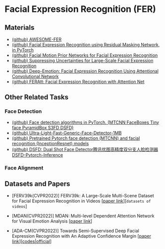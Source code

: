# Facial Expression Recognition (FER)

## Materials

* [(github) AWESOME-FER](https://github.com/EvelynFan/AWESOME-FER)
* [(github) Facial Expression Recognition using Residual Masking Network, in PyTorch](https://github.com/phamquiluan/ResidualMaskingNetwork)
* [(github) Facial Motion Prior Networks for Facial Expression Recognition](https://github.com/donydchen/FMPN-FER)
* [(github) Suppressing Uncertainties for Large-Scale Facial Expression Recognition](https://github.com/RainbowRui/Landmark-Driven-Facial-Expression-Recognition)
* [(github) Deep-Emotion: Facial Expression Recognition Using Attentional Convolutional Network](https://github.com/omarsayed7/Deep-Emotion)
* [(github) FERAtt: Facial Expression Recognition with Attention Net](https://github.com/pedrodiamel/ferattention)


## Other Related Tasks

### Face Detection

* [(github) Face detection algorithms in PyTorch. (MTCNN FaceBoxes Tiny face PyramidBox S3FD DSFD)](https://github.com/cs-giung/face-detection-pytorch)
* [(github) Ultra-Light-Fast-Generic-Face-Detector-1MB](https://github.com/Linzaer/Ultra-Light-Fast-Generic-Face-Detector-1MB)
* [(github) Pretrained Pytorch face detection (MTCNN) and facial recognition (InceptionResnet) models](https://github.com/timesler/facenet-pytorch)
* [(github) DSFD: Dual Shot Face Detector腾讯优图高精度双分支人脸检测器](https://github.com/Tencent/FaceDetection-DSFD) [DSFD-Pytorch-Inference](https://github.com/hukkelas/DSFD-Pytorch-Inference)

### Face Alignment


## Datasets and Papers

* [FERV39k(CVPR2022)] FERV39k: A Large-Scale Multi-Scene Dataset for Facial Expression Recognition in Videos [[paper link](https://arxiv.org/abs/2203.09463)][`datasets of videos`]

* [MDAN(CVPR2022)] MDAN: Multi-level Dependent Attention Network for Visual Emotion Analysis [[paper link](https://arxiv.org/pdf/2203.13443.pdf)]

* [ADA-CM(CVPR2022)] Towards Semi-Supervised Deep Facial Expression Recognition with An Adaptive Confidence Margin [[paper link](https://arxiv.org/abs/2203.12341)][[codes|official](https://github.com/hangyu94/ada-cm)]
